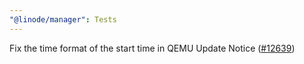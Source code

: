 ```yaml
---
"@linode/manager": Tests
---
```


Fix the time format of the start time in QEMU Update Notice ([#12639](https://github.com/linode/manager/pull/12639))
